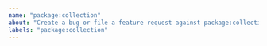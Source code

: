 ```yaml
---
name: "package:collection"
about: "Create a bug or file a feature request against package:collection."
labels: "package:collection"
---
```

